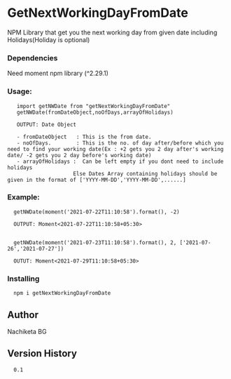 # GetNextWorkingDayFromDate

NPM Library that get you the next working day from given date including Holidays(Holiday is optional)



### Dependencies
   Need moment npm library (^2.29.1)

### Usage:
```
   import getNWDate from "getNextWorkingDayFromDate"
   getNWDate(fromDateObject,noOfDays,arrayOfHolidays)
```
```   
   OUTPUT: Date Object
```
```
   - fromDateObject   : This is the from date. 
   - noOfDays.        : This is the no. of day after/before which you need to find your working date(Ex : +2 gets you 2 day after's working date/ -2 gets you 2 day before's working date)
   - arrayOfHolidays :  Can be left empty if you dont need to include holidays
                     Else Dates Array containing holidays should be given in the format of ['YYYY-MM-DD','YYYY-MM-DD',......]
```
### Example:
```
  getNWDate(moment('2021-07-22T11:10:58').format(), -2)

  OUTPUT: Moment<2021-07-22T11:10:58+05:30>


  getNWDate(moment('2021-07-23T11:10:58').format(), 2, ['2021-07-26','2021-07-27'])

  OUTUT: Moment<2021-07-29T11:10:58+05:30>
```

### Installing
```
  npm i getNextWorkingDayFromDate
```
## Author

Nachiketa BG

## Version History
```
  0.1
```
